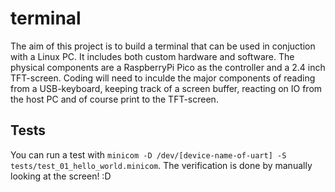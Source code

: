 # terminal

The aim of this project is to build a terminal that can be used in conjuction with a Linux PC. It includes both custom hardware and software. The physical components are a RaspberryPi Pico as the controller and a 2.4 inch TFT-screen. Coding will need to inculde the major components of reading from a USB-keyboard, keeping track of a screen buffer, reacting on IO from the host PC and of course print to the TFT-screen.

## Tests
You can run a test with `minicom -D /dev/[device-name-of-uart] -S tests/test_01_hello_world.minicom`. The verification is done by manually looking at the screen! :D
